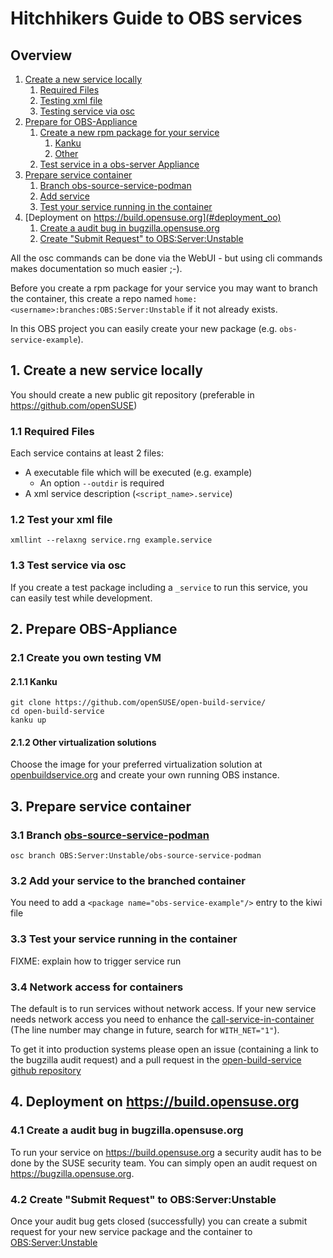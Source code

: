 # Hitchhikers Guide to OBS services

## Overview

1. [Create a new service locally](#create_service)
   1. [Required Files](#1.1-Required-Files)
   2. [Testing xml file](#test_xml_file)
   3. [Testing service via osc](#test_via_osc)
2. [Prepare for OBS-Appliance](#prepare_obs_appliance)
   1. [Create a new rpm package for your service](#create_testing_vm)
      1. [Kanku](#create_testing_vm_kanku)
      2. [Other](#create_testing_vm_other)
   2. [Test service in a obs-server Appliance](#)
3. [Prepare service container](#prepare_service_container)
   1. [Branch obs-source-service-podman](#branch_service_container)
   2. [Add service](#add_service_to_container)
   3. [Test your service running in the container](#test_service_container)
4. [Deployment on https://build.opensuse.org](#deployment_oo)
   1. [Create a audit bug in bugzilla.opensuse.org](#create_audit_bug)
   2. [Create "Submit Request" to OBS:Server:Unstable](#create_sr)


All the osc commands can be done via the WebUI - 
but using cli commands makes documentation so much easier ;-).

Before you create a rpm package for your service you may want to branch the container,
this create a repo named `home:<username>:branches:OBS:Server:Unstable` if it 
not already exists.

In this OBS project you can easily create your new package (e.g. `obs-service-example`).


## <a name=create_service>1. Create a new service locally</a>

You should create a new public git repository (preferable in https://github.com/openSUSE)


### 1.1 Required Files


Each service contains at least 2 files:

* A executable file which will be executed (e.g. example)
  * An option `--outdir` is required
* A xml service description (`<script_name>.service`)


### <a name=test_xml_file>1.2 Test your xml file</a>


```
xmllint --relaxng service.rng example.service
```


### <a name=test_via_osc>1.3 Test service via osc</a>

If you create a test package including a `_service` to run this service, you can easily 
test while development.


## <a name=prepare_obs_appliance>2. Prepare OBS-Appliance</a>

### <a name=create_testing_vm>2.1 Create you own testing VM</a>

#### <a name=create_testing_vm_kanku>2.1.1 Kanku</a>

```
git clone https://github.com/openSUSE/open-build-service/
cd open-build-service
kanku up
```


#### <a name=create_testing_vm_other>2.1.2 Other virtualization solutions</a>

Choose the image for your preferred virtualization solution at [openbuildservice.org](https://openbuildservice.org/download/other/)
and create your own running OBS instance.


## <a name=prepare_service_container>3. Prepare service container</a>

### <a name=branch_service_container>3.1 Branch [obs-source-service-podman](https://build.opensuse.org/package/show/OBS:Server:Unstable/obs-source-service-podman)</a>


```
osc branch OBS:Server:Unstable/obs-source-service-podman
```

### <a name=add_service_to_container>3.2 Add your service to the branched container</a>

You need to add a `<package name="obs-service-example"/>` entry to the kiwi file


### <a name=test_service_container>3.3 Test your service running in the container</a>

FIXME: explain how to trigger service run


### 3.4 Network access for containers

The default is to run services without network access. If your new service needs
network access you need to enhance the [call-service-in-container](https://github.com/openSUSE/open-build-service/blob/master/src/backend/call-service-in-container#L72)
(The line number may change in future, search for `WITH_NET="1"`).

To get it into production systems please open an issue 
(containing a link to the bugzilla audit request) and a pull request in the [open-build-service github repository](https://github.com/openSUSE/open-build-service/)


## <a name=deployment_oo>4. Deployment on https://build.opensuse.org</a>


### <a name=create_audit_bug>4.1 Create a audit bug in bugzilla.opensuse.org</a>

To run your service on https://build.opensuse.org a security audit has to be done
by the SUSE security team. You can simply open an audit request on 
https://bugzilla.opensuse.org. 


### <a name=create_sr>4.2 Create "Submit Request" to OBS:Server:Unstable</a>

Once your audit bug gets closed (successfully) you can create a submit request
for your new service package and the container to
[OBS:Server:Unstable](https://build.opensuse.org/project/show/OBS:Server:Unstable)
